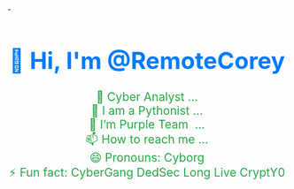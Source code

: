 -<div align="center">

<h1 style="font-size: 3em; color: #007bff;">👋 Hi, I'm @RemoteCorey</h1> 

<p style="font-size: 1.5em; color: #28a745;"> 👀 Cyber Analyst ...<br>
🌱 I am a Pythonist ...<br>
💞️ I’m Purple Team  ...<br>
📫 How to reach me ...<br>
😄 Pronouns: Cyborg<br>
⚡ Fun fact: CyberGang DedSec Long Live CryptY0</p>

</div>

<!---
RemoteCorey/RemoteCorey is a ✨ special ✨ repository because its `README.md` (this file) appears on your GitHub profile.
You can click the Preview link to take a look at your changes.
--->
